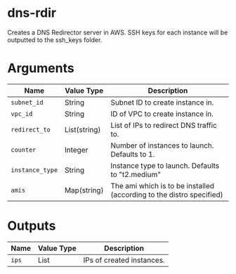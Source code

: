 # dns-rdir

Creates a DNS Redirector server in AWS. SSH keys for each instance will be outputted to the ssh_keys folder.

# Arguments

| Name                      | Value Type | Description
|---------------------------| ---------- | -----------
|`subnet_id`                | String     | Subnet ID to create instance in.
|`vpc_id`                   | String     | ID of VPC to create instance in.
|`redirect_to`              | List(string)       | List of IPs to redirect DNS traffic to.
|`counter`                  | Integer    | Number of instances to launch. Defaults to 1.
|`instance_type`            | String     | Instance type to launch. Defaults to "t2.medium"
|`amis`                     | Map(string)       | The ami which is to be installed (according to the distro specified)

# Outputs

| Name                      | Value Type | Description
|---------------------------| ---------- | -----------
|`ips`                      | List       | IPs of created instances.
